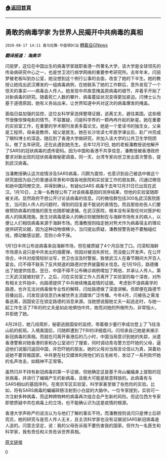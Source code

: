###  [:house:返回首頁](https://github.com/ourhimalayas/txt)
---

## 勇敢的病毒学家 为世界人民揭开中共病毒的真相
`2020-08-17 14:11 喜马拉雅-华盛顿DC站` [轉載自GNews](https://gnews.org/zh-hant/300618/)

***翻译报道： 海奥华***



闫丽梦，这位在中国出生的病毒学家就职香港一所著名大学，该大学是全球领先的传染病研究中心之一，也是世卫流行病学网络的重要参考研究所。去年年末，闫丽梦被老板叫到办公室，她没想到这个例行公事的会面，改变了她的下半生。她的教授让她找出武汉爆发的一组病毒病例，在她联系了她的工作群后，意外发现了一个惊天的事实——病毒会人传人。她发现中共故意掩盖原病毒的细节，并着手开始了对新病毒的研究。随着死亡人数的攀升，病毒蔓延状况变得更加紧迫。闫博士认为基于道德原因，她有义务站出来，让世界知道中共对这次的病毒爆发的掩盖。

面临日益加强的监控，这位女科学家选择整理证据，逃离丈夫，避往美国。这些细节很像惊悚电影的情节。不容置疑，闫是科学界的一颗冉冉升起的新星。她在重要的实验室工作，在重要的学术期刊发表多篇论文。她是一个爱读书的独生女，父亲是工程师，母亲是教师，祖父是医生。她在长沙攻读七年医学课业后，赴广州完成了眼科博士的深造，随后到了香港大学做研究，并加入该大学的公共卫生学院团队，做了五年研究。还在此遇到她先生。去年12月31日, 她的老板潘教授说他解开了SARS的冠状病毒的遗传密码。因为中国和香港不共享信息，潘教授被香港政府要求对新出现的冠状病毒做秘密调查。同一天，台湾专家向世卫发出首次警告，提到武汉病毒。

当潘教授确认这次疫情涉及SARS病毒，闫颇为震惊，也意识到自己被选中做这个研究是因为自己的普通话背景和中国各地医院和实验室工作的朋友群。闫通过微信和她中国同僚交流，并得到确认，有疑似SARS 病毒于去年12月31日已出现在武汉。1月10日，上海一名教授公布了对该病毒基因的测序结果，但他的实验室随即被关闭。显然政府不想公开讨论该病毒的信息。闫的微信群包括300名武汉医院医生，当问到人传人的问题时，得到的回复是不能说的表情包。而且那些劝告人们要做预防病毒的措施的医生也随即被逮捕。在武汉医院，根本没有采取任何对医护和病人的隔离措施。医生对病毒感染人的确诊则被限制在与海鲜市场有关的病人，以便让人们相信病毒来源于海鲜市场。而潘教授则指定她对熊犬作为病毒宿主的理论提供研究论据，因为这种动物很稀少。当闫提出质疑，潘教授警告她不要触碰红线，撩动敏感议题，否则小命不保。

1月1日中共公布说病毒来自海鲜市场，但在被质疑了4个月后改了口。闫深知海鲜市场源头说只是中共发出的烟雾弹，但因对被消失担忧，而没能公开发声。在公开场合，中共对疫情轻妙淡写，世卫也没及时警报，致使武汉人在春节期间大开百人宴会。闫不得不联系了反共频道的路德对世界披露相关信息。在1月19日，路德播出了她提供信息。翌日，中国不得不公布确诊病例增加了两倍，并承认人传人。第三天武汉就被封锁了。之后，闫在实验室工作人员离开了实验室的每个深夜，对所有相关文件拍中，向路德提供了中共继续掩盖疫情的证据。 考虑到不谙病毒学的路德，也许无法对病毒做专业性的解释，闫给路德做了深度讲解。但即便在路德节目播出后，闫发现该信息仍未被世界主流媒体广泛传播。今年4月，闫被告之需准备逃离，因国安正在锁定路德的消息来源。当她想说服她丈夫一起逃走时，与她一起工作生活了7年的的丈夫是如此地惧怕中共，故而对她的所做所为，非常恼火，并拒绝了她。

4月28日，她几经周折，秘密逃脱国安的监控，带着极少量行李成功登上了飞往洛山矶的航班。入境美国后，闫随即遭到了FBI的详细盘问。闫坦承自己她是来揭示新冠病毒的真相。而就在闫离开香港后的几小时，中国当局意识到她的失踪，派遣香港警察对她香港的家和办公室进行了搜查，同时调动青岛警方恐吓她的父母，逼迫他们说服闫返回中国，并恐吓她的朋友。她的父母对当局言论信以为真，哭着劝说她不要背叛国家。中共更在社交媒体利用他们的五毛帐号，发动了一系列败坏她的名声攻击，如精神不正常等。

虽然闫并不持有新冠病毒的第一手证据，但她确定这是基于舟山蝙蝠身上提取的冠状病毒，并进行了编辑产生的新病毒，且极大可能是故意释放的。此病毒有与SARS相似的基因序列。在南京军区实验室，科学家甚至做了些危险的实验。比如，将有SARS病毒的蝙蝠碎肠注射到小白鼠的大脑中。一位专家提到，实验可一次注射多种病毒，而这种跨物种的病毒再次组合会产生新的风险。但这位西方专家即使质疑中共在病毒上的立场，也不能确认识为这是疫情的根源。

香港大学声称严的说法认为与他们了解的事实不符。而潘教授则说闫只是博士后研究员，她的研究与是否人传人无关，且主流科学家也没有证据说SARS新冠病毒是人造的。闫意志坚定，说：我的父母告诉我不要伤害我的国家。但作为一名医生和科学家，我有责任和义务告诉世界真相。

[原文链接](https://www.dailymail.co.uk/news/article-8631159/Coronavirus-scientist-reveals-fled-home-family-tell-world-truth.html)

0
